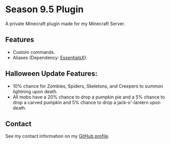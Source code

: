 # Season 9.5 Plugin

A private Minecraft plugin made for my Minecraft Server.

## Features

- Custom commands.
- Aliases (Dependency: [EssentialsX](https://github.com/EssentialsX/Essentials)).

## Halloween Update Features:

- 10% chance for Zombies, Spiders, Skeletons, and Creepers to summon lightning upon death.
- All mobs have a 20% chance to drop a pumpkin pie and a 5% chance to drop a carved pumpkin and 5% chance to drop a jack-o'-lantern upon death.

## Contact

See my contact information on my [GitHub profile](https://github.com/bernardodangelo).
